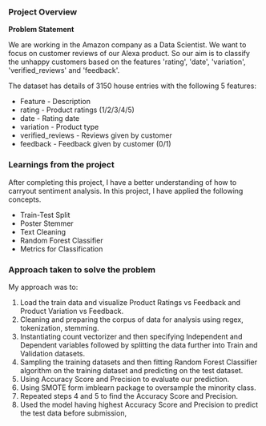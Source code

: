 ### Project Overview

 **Problem Statement**

We are working in the Amazon company as a Data Scientist. We want to focus on customer reviews of our Alexa product. So our aim is to classify the unhappy customers based on the features 'rating', 'date', 'variation', 'verified_reviews' and 'feedback'.

The dataset has details of 3150 house entries with the following 5 features:

- Feature	- Description
- rating	- Product ratings (1/2/3/4/5)
- date	- Rating date
- variation	- Product type
- verified_reviews	- Reviews given by customer
- feedback	- Feedback given by customer (0/1)


### Learnings from the project

 After completing this project, I have a better understanding of how to carryout sentiment analysis. In this project, I have applied the following concepts.

- Train-Test Split
- Poster Stemmer
- Text Cleaning
- Random Forest Classifier
- Metrics for Classification


### Approach taken to solve the problem

 My approach was to:

1. Load the train data and visualize Product Ratings vs Feedback and Product Variation vs Feedback.
2. Cleaning and preparing the corpus of data for analysis using regex, tokenization, stemming.
3. Instantiating count vectorizer and then specifying Independent and Dependent variables followed by splitting the data further into Train and Validation datasets.
4. Sampling the training datasets and then fitting Random Forest Classifier algorithm on the training dataset and predicting on the test dataset.
5. Using Accuracy Score and Precision to evaluate our prediction.
6. Using SMOTE form imblearn package to oversample the minority class.
7. Repeated steps 4 and 5 to find the Accuracy Score and Precision.
8. Used the model having highest Accuracy Score and Precision to predict the test data before submission,